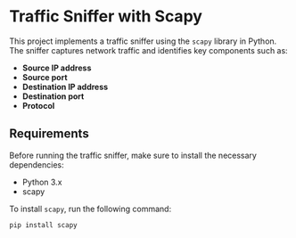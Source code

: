 # Traffic Sniffer with Scapy

This project implements a traffic sniffer using the `scapy` library in Python. The sniffer captures network traffic and identifies key components such as:

- **Source IP address**
- **Source port**
- **Destination IP address**
- **Destination port**
- **Protocol**

## Requirements

Before running the traffic sniffer, make sure to install the necessary dependencies:

- Python 3.x
- scapy

To install `scapy`, run the following command:

```bash
pip install scapy
